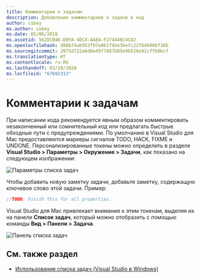 ```yaml
---
title: Комментарии к задачам
description: Добавление комментариев к задаче в код
author: cobey
ms.author: cobey
ms.date: 05/06/2018
ms.assetid: 562DCB46-D8FA-4DC4-AAEA-F274448C4CD2
ms.openlocfilehash: d88b74ab953f97e061f4be3befc227646006f38b
ms.sourcegitcommit: 2975d722a6d6e45f7887b05e9b526e91cffb0bcf
ms.translationtype: HT
ms.contentlocale: ru-RU
ms.lasthandoff: 03/20/2020
ms.locfileid: "67692313"
---
```

# <a name="task-comments"></a>Комментарии к задачам

При написании кода рекомендуется явным образом комментировать незаконченный или сомнительный код или предлагать быстрые обходные пути с предупреждениями. По умолчанию в Visual Studio для Mac предоставляются маркеры сигналов TODO, HACK, FIXME и UNDONE. Персонализированные токены можно определить в разделе **Visual Studio > Параметры > Окружение > Задачи**, как показано на следующем изображении:

![Параметры списка задач](media/source-editor-image10.png)

Чтобы добавить новую заметку задачи, добавьте заметку, содержащую ключевое слово этой задачи. Пример:

```csharp
//TODO: Finish this for all properties.
```

Visual Studio для Mac привлекает внимание к этим токенам, выделяя их на панели **Список задач**, который можно отобразить с помощью команды **Вид > Панели > Задача**.

![Панель списка задач](media/source-editor-image11.png)

## <a name="see-also"></a>См. также раздел

- [Использование списка задач (Visual Studio в Windows)](/visualstudio/ide/using-the-task-list)
